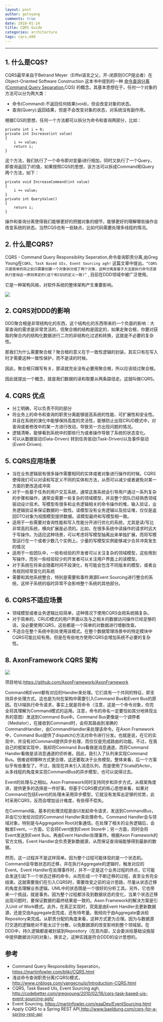 ```yaml
---
layout: post
author: gelnyang
comments: true
date: 2018-01-24
title: CQRS Guide
categories: architecture
tags: cqrs,ddd
---
```

---


## 1. 什么是CQS?

CQRS最早来自于Betrand Meyer（Eiffel语言之父，开-闭原则OCP提出者）在 Object-Oriented Software Construction 这本书中提到的一种 [命令查询分离](http://martinfowler.com/bliki/CommandQuerySeparation.html) ([Command Query Separation](http://en.wikipedia.org/wiki/Command-query_separation),CQS) 的概念。其基本思想在于，任何一个对象的方法可以分为两大类：

- 命令(Command):不返回任何结果(void)，但会改变对象的状态。
- 查询(Query):返回结果，但是不会改变对象的状态，对系统没有副作用。

根据CQS的思想，任何一个方法都可以拆分为命令和查询两部分，比如：
```
private int i = 0;
private int Increase(int value)
{
    i += value;
    return i;
}
```
这个方法，我们执行了一个命令即对变量i进行相加，同时又执行了一个Query，即查询返回了i的值，如果按照CQS的思想，该方法可以拆成Command和Query两个方法，如下：
```
private void IncreaseCommand(int value)
{
    i += value;
}
private int QueryValue()
{
    return i;
}
```
操作和查询分离使得我们能够更好的把握对象的细节，能够更好的理解哪些操作会改变系统的状态。当然CQS也有一些缺点，比如代码需要处理多线程的情况。

## 2. 什么是CQRS?

CQRS - Command Query Responsibility Seperation,命令查询职责分离,由Greg Young在`CQRS, Task Based UIs, Event Sourcing agh!` 这篇文章中提出。`“CQRS只是简单的将之前只需要创建一个对象拆分成了两个对象，这种分离是基于方法是执行命令还是执行查询这一原则来定的(这个和CQS的定义一致)”` , 目前在DDD领域中被广泛使用。

它是一种架构风格，对软件系统的整体架构产生重要影响。

![](https://martinfowler.com/bliki/images/cqrs/cqrs.png)

## 2. CQRS对DDD的影响
DDD聚合根是非常结构化的东西，这个结构化的东西带来的一个负面的影响：大家查询的需求是非常灵活的，但聚合根的结构是固定的，如果走聚合根，你要对获取的聚合内的结构化数据进行二次的非结构化过滤和转换，这就是不必要的复杂性。

那我们为什么需要聚合根？聚合根的意义在于一致性逻辑的封装，其实只有在写入时才需要这种一致性保护，而不是读的时候。

因此，聚合根只跟写有关，那读就完全没有必要用聚合根，所以应该绕过聚合根。

因此就提出一个概念，就是我们数据的读和取要从两条路径走。这就叫做CQRS。

## 4. CQRS 优点

- 分工明确，可以负责不同的部分
- 将业务上的命令和查询的职责分离能够提高系统的性能、可扩展性和安全性。并且在系统的演化中能够保持高度的灵活性，能够防止出现CRUD模式中，对查询或者修改中的某一方进行改动，导致另一方出现问题的情况。
- 逻辑清晰，能够看到系统中的那些行为或者操作导致了系统的状态变化。
- 可以从数据驱动(Data-Driven) 转到任务驱动(Task-Driven)以及事件驱动(Event-Driven).

## 5. CQRS应用场景
- 当在业务逻辑层有很多操作需要相同的实体或者对象进行操作的时候。CQRS使得我们可以对读和写定义不同的实体和方法，从而可以减少或者避免对某一方面的更改造成冲突
- 对于一些基于任务的用户交互系统，通常这类系统会引导用户通过一系列复杂的步骤和操作，通常会需要一些复杂的领域模型，并且整个团队已经熟悉领域驱动设计技术。写模型有很多和业务逻辑相关的命令操作的堆，输入验证，业务逻辑验证来保证数据的一致性。读模型没有业务逻辑以及验证堆，仅仅是返回DTO对象为视图模型提供数据。读模型最终和写模型相一致。
- 适用于一些需要对查询性能和写入性能分开进行优化的系统，尤其是读/写比非常高的系统，横向扩展是必须的。比如，在很多系统中读操作的请求时远大于写操作。为适应这种场景，可以考虑将写模型抽离出来单独扩展，而将写模型运行在一个或者少数几个实例上。少量的写模型实例能够减少合并冲突发生的情况
- 适用于一些团队中，一些有经验的开发者可以关注复杂的领域模型，这些用到写操作，而另一些经验较少的开发者可以关注用户界面上的读模型。
- 对于系统在将来会随着时间不段演化，有可能会包含不同版本的模型，或者业务规则经常变化的系统
- 需要和其他系统整合，特别是需要和事件溯源Event Sourcing进行整合的系统，这样子系统的临时异常不会影响整个系统的其他部分。

## 6. CQRS不适应场景

- 领域模型或者业务逻辑比较简单，这种情况下使用CQRS会把系统搞复杂。
- 对于简单的，CRUD模式的用户界面以及与之相关的数据访问操作已经足够的话，没必要使用CQRS，这些都是一个简单的对数据进行增删改查。
- 不适合在整个系统中到处使用该模式。在整个数据管理场景中的特定模块中CQRS可能比较有用。但是在有些地方使用CQRS会增加系统不必要的复杂性。


## 8. AxonFramework CQRS 架构
![](http://blog.sisopipo.com/media/files/cqrs/axon-cqrs-arch.png)

项目地址:https://github.com/AxonFramework/AxonFramework

Command和Event都有对应的Handler来处理。它们具有一个共同的特征，即支持异步处理方式。这也是为何在架构中需要引入Command Bus和Event Bus的原因。在UI端执行命令请求，事实上就是将命令（注意，这是一个命令对象，你完全将其理解为Command模式的运用。注意，命令的命名一定要恰如其分地体现业务的意图）发送到Command Bus中。Command Bus更像是一个调停者（Mediator），在接收到Command时，会将其路由到准确的CommandHandler，由CommandHandler来处理该命令。在Axon Framework中，Command Bus提供了dispatch()方法对命令进行分发。也就是说，在它的实现中，并没有对Command提供异步处理，而仅仅是完成路由的功能。不过，在我自己的框架实现中，我却将Command Bus看做是消息通道，而将Command Handler看做是该消息通道的侦听者。因此，我引入了队列来实现Command Bus。很难说明哪种方式更合理，这还要取决于业务模型。整体来看，后一个方案似乎有些重型了。不过，我现在并未引入消息队列，而是使用了Scala的Actor，从多线程的角度来实现CommandBus的异步模型，也可以说得过去。

Event的处理与之相似。Axon Framework同时支持同步和异步方式。从框架角度讲，提供更多的选择是一件好事。但基于CQRS模式的核心思想来看，如果对Command(包括Event)的处理未采用异步模型，它就没有发挥出足够的优势，此时采用CQRS，反而会增加设计难度，有些得不偿失。

在Command端，基本的处理流程是由UI发起命令请求，发送到CommandBus，并由它分发给对应的Command Handler来处理命令。Command Handler会与领域对象，特别是与Aggregation Root对象通信。在处理了相关的业务逻辑后，会触发Event。一方面，它会将Event放到Event Store中；另一方面，同时会将Event发送到Event Bus，再由Event Handler处理事件。根据Axon Framework的官方文档，Event Handler会负责更新数据源，从而保证查询端能够得到最新的数据。

然而，这一过程并不是这样简单。因为整个过程可能体现的是一个状态机。Command会导致状态的迁移，并在执行Aggregate的逻辑时，触发对应的Event。Event Handler在处理事件时，并不一定是这个业务过程的终点，它可能会发送引起下一个状态迁移的命令，从而形成一个不断迁移的过程，直至业务完全结束。这就需要我们在引入CQRS时，需要改变之前的设计思路，尽量从状态迁移的角度去理解业务逻辑。UML中的状态图是一个很好的分析工具。另外，它也带来一个挑战，就是事务。因为整个过程都涉及到数据状态的变化，当某个状态迁移出现问题时，要保证数据的最终结果是一致的。Axon Framework的解决方案是引入Unit of Work模式。此外，在真正实现时，究竟是由Event Handler去更新数据源，还是交由Aggregate去完成，还有待考量。我倾向于由Aggregate委派给Repository来完成。从职责分配的角度来看，这种方式更为合理。因为与数据源打交道的逻辑绝对不能太过于分散，以免数据源的改变影响到整个领域层。在DDD中，持久逻辑都是被封装到Repository（在其内部，又会委派给基础设施层中提供数据访问的对象）。换言之，这种实践是符合DDD的设计思想的。

## 参考
- Command Query Responsibility Seperation，https://martinfowler.com/bliki/CQRS.html
- 浅谈命令查询职责分离(CQRS)模式，http://www.cnblogs.com/yangecnu/p/Introduction-CQRS.html
- CQRS, Task Based UIs, Event Sourcing agh, http://codebetter.com/gregyoung/2010/02/16/cqrs-task-based-uis-event-sourcing-agh/
- Event Sourcing, https://martinfowler.com/eaaDev/EventSourcing.html
- Apply CQRS to a Spring REST API,http://www.baeldung.com/cqrs-for-a-spring-rest-api




